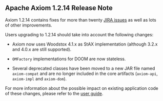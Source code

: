 Apache Axiom 1.2.14 Release Note
--------------------------------

Axiom 1.2.14 contains fixes for more than twenty [JIRA issues][1] as well as lots of other
improvements.

Users upgrading to 1.2.14 should take into account the following changes:

*   Axiom now uses Woodstox 4.1.x as StAX implementation (although 3.2.x and 4.0.x are still
    supported).

*   `OMFactory` implementations for DOOM are now stateless.

*   Several deprecated classes have been moved to a new JAR file named `axiom-compat` and are no
    longer included in the core artifacts (`axiom-api`, `axiom-impl` and `axiom-dom`).

For more information about the possible impact on existing application code of these changes,
please refer to the [user guide][2].

[1]: http://s.apache.org/axiom-changes-1.2.14
[2]: http://ws.apache.org/axiom/userguide/ch04.html#changes-1.2.14
